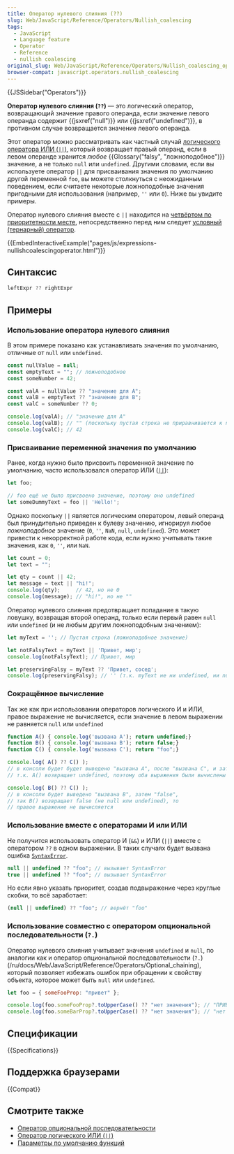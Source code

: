 ```yaml
---
title: Оператор нулевого слияния (??)
slug: Web/JavaScript/Reference/Operators/Nullish_coalescing
tags:
  - JavaScript
  - Language feature
  - Operator
  - Reference
  - nullish coalescing
original_slug: Web/JavaScript/Reference/Operators/Nullish_coalescing_operator
browser-compat: javascript.operators.nullish_coalescing
---
```


{{JSSidebar("Operators")}}

**Оператор нулевого слияния (`??`)** — это логический оператор, возвращающий значение правого операнда, если значение левого операнда содержит {{jsxref("null")}} или {{jsxref("undefined")}}, в противном случае возвращается значение левого операнда.

Этот оператор можно рассматривать как частный случай [логического оператора ИЛИ
(`||`)](/ru/docs/Web/JavaScript/Reference/Operators/Logical_OR), который возвращает правый операнд, если в левом операнде хранится _любое_ {{Glossary("falsy", "ложноподобное")}} значение, а не только `null` или `undefined`. Другими словами, если вы используете оператор `||` для присваивания значения по умолчанию другой переменной `foo`, вы можете столкнуться с неожиданным поведением, если считаете некоторые ложноподобные значения пригодными для использования (например, `''` или `0`). Ниже вы увидите примеры.

Оператор нулевого слияния вместе с `||` находится на [четвёртом по приоритетности месте](/ru/docs/Web/JavaScript/Reference/Operators/Operator_Precedence), непосредственно перед ним следует [условный (тернарный) оператор](/en-US/docs/Web/JavaScript/Reference/Operators/Conditional_Operator).

{{EmbedInteractiveExample("pages/js/expressions-nullishcoalescingoperator.html")}}

## Синтаксис

```js
leftExpr ?? rightExpr
```

## Примеры

### Использование оператора нулевого слияния

В этом примере показано как устанавливать значения по умолчанию, отличные от
`null` или `undefined`.

```js
const nullValue = null;
const emptyText = ""; // ложноподобное
const someNumber = 42;

const valA = nullValue ?? "значение для A";
const valB = emptyText ?? "значение для B";
const valC = someNumber ?? 0;

console.log(valA); // "значение для A"
console.log(valB); // "" (поскольку пустая строка не приравнивается к null или undefined)
console.log(valC); // 42
```

### Присваивание переменной значения по умолчанию

Ранее, когда нужно было присвоить переменной значение по умолчанию, часто использовался оператор ИЛИ ([`||`](/en-US/docs/Web/JavaScript/Reference/Operators/Logical_OR)):

```js
let foo;

// foo ещё не было присвоено значение, поэтому оно undefined
let someDummyText = foo || 'Hello!';
```

Однако поскольку `||` является логическим оператором, левый операнд был принудительно приведен к булеву значению, игнорируя любое _ложноподобное_ значение (`0`, `''`, `NaN`, `null`, `undefined`). Это может привести к некорректной работе кода, если нужно учитывать такие значения, как `0`, `''`, или `NaN`.

```js
let count = 0;
let text = "";

let qty = count || 42;
let message = text || "hi!";
console.log(qty);     // 42, но не 0
console.log(message); // "hi!", но не ""
```

Оператор нулевого слияния предотвращает попадание в такую ловушку, возвращая второй операнд, только если первый равен `null` или `undefined` (и не любым другим ложноподобным значением):

```js
let myText = ''; // Пустая строка (ложноподобное значение)

let notFalsyText = myText || 'Привет, мир';
console.log(notFalsyText); // Привет, мир

let preservingFalsy = myText ?? 'Привет, сосед';
console.log(preservingFalsy); // '' (т.к. myText не ни undefined, ни null)
```

### Сокращённое вычисление

Так же как при использовании операторов логического И и ИЛИ, правое выражение не вычисляется, если значение в левом выражении не равняется `null` или `undefined`

```js
function A() { console.log('вызвана A'); return undefined;}
function B() { console.log('вызвана B'); return false;}
function C() { console.log('вызвана C'); return "foo";}

console.log( A() ?? C() );
// в консоли будет будет выведено "вызвана A", после "вызвана C", и затем "foo",
// т.к. A() возвращает undefined, поэтому оба выражения были вычислены

console.log( B() ?? C() );
// в консоли будет выведено "вызвана B", затем "false",
// так B() возвращает false (не null или undefined), то
// правое выражение не вычисляется
```

### Использование вместе с операторами И или ИЛИ

Не получится использовать оператор И (`&&`) и ИЛИ (`||`) вместе с оператором `??` в одном выражении. В таких случаях будет вызвана ошибка [`SyntaxError`](/en-US/docs/Web/JavaScript/Reference/Global_Objects/SyntaxError).

```js example-bad
null || undefined ?? "foo"; // вызывает SyntaxError
true || undefined ?? "foo"; // вызывает SyntaxError
```

Но если явно указать приоритет, создав подвыражение через круглые скобки, то всё заработает:

```js example-good
(null || undefined) ?? "foo"; // вернёт "foo"
```

### Использование совместно с оператором опциональной последовательности (`?.`)

Оператор нулевого слияния учитывает значения `undefined` и `null`, по аналогии как и оператор опциональной последовательности (`?.`)(/ru/docs/Web/JavaScript/Reference/Operators/Optional_chaining), который позволяет избежать ошибок при обращении к свойству объекта, которое может быть `null` или `undefined`.

```js
let foo = { someFooProp: "привет" };

console.log(foo.someFooProp?.toUpperCase() ?? "нет значения"); // "ПРИВЕТ"
console.log(foo.someBarProp?.toUpperCase() ?? "нет значения"); // "нет значения"
```

## Спецификации

{{Specifications}}

## Поддержка браузерами

{{Compat}}

## Смотрите также

- [Оператор опциональной последовательности](/en-US/docs/Web/JavaScript/Reference/Operators/Optional_chaining)
- [Оператор логического ИЛИ (`||`)](/en-US/docs/Web/JavaScript/Reference/Operators/Logical_OR)
- [Параметры по умолчанию функций](/en-US/docs/Web/JavaScript/Reference/Functions/Default_parameters)
